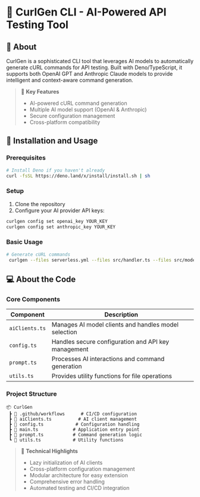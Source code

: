 # 🌟 CurlGen CLI - AI-Powered API Testing Tool

## 📖 About
CurlGen is a sophisticated CLI tool that leverages AI models to automatically generate cURL commands for API testing. Built with Deno/TypeScript, it supports both OpenAI GPT and Anthropic Claude models to provide intelligent and context-aware command generation.

> 🎯 **Key Features**
> - AI-powered cURL command generation
> - Multiple AI model support (OpenAI & Anthropic)
> - Secure configuration management
> - Cross-platform compatibility

## 🚀 Installation and Usage

### Prerequisites
```bash
# Install Deno if you haven't already
curl -fsSL https://deno.land/x/install/install.sh | sh
```

### Setup
1. Clone the repository
2. Configure your AI provider API keys:
```bash
curlgen config set openai_key YOUR_KEY
curlgen config set anthropic_key YOUR_KEY
```

### Basic Usage
```bash
# Generate cURL commands
 curlgen --files serverless.yml --files src/handler.ts --files src/model.ts -m claude-3.5-sonnet -p "We are doing sanity for this API Gateway" -t "We need test curls to help us do the sanity test for this API Gateway" -e apiUrl -c false
```

## 💻 About the Code

### Core Components
| Component | Description |
|-----------|-------------|
| `aiClients.ts` | Manages AI model clients and handles model selection |
| `config.ts` | Handles secure configuration and API key management |
| `prompt.ts` | Processes AI interactions and command generation |
| `utils.ts` | Provides utility functions for file operations |

### Project Structure
```
📦 CurlGen
 ┣ 📂 .github/workflows      # CI/CD configuration
 ┣ 📄 aiClients.ts          # AI client management
 ┣ 📄 config.ts            # Configuration handling
 ┣ 📄 main.ts             # Application entry point
 ┣ 📄 prompt.ts           # Command generation logic
 ┗ 📄 utils.ts            # Utility functions
```

> 🔧 **Technical Highlights**
> - Lazy initialization of AI clients
> - Cross-platform configuration management
> - Modular architecture for easy extension
> - Comprehensive error handling
> - Automated testing and CI/CD integration